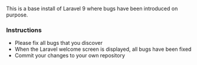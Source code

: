 This is a base install of Laravel 9 where bugs have been introduced on purpose.

### Instructions
- Please fix all bugs that you discover
- When the Laravel welcome screen is displayed, all bugs have been fixed
- Commit your changes to your own repository